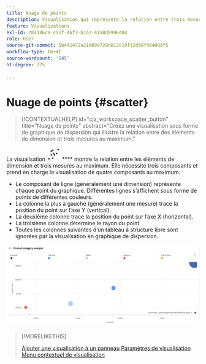 ```yaml
---
title: Nuage de points
description: Visualisation qui représente la relation entre trois mesures au maximum.
feature: Visualizations
exl-id: c01386c9-c51f-46f3-b1a2-41a8d8996d04
role: User
source-git-commit: 5b441472a21db99728d012c19f12d98f984086f5
workflow-type: tm+mt
source-wordcount: '145'
ht-degree: 77%

---
```


# Nuage de points {#scatter}

<!-- markdownlint-disable MD034 -->

>[!CONTEXTUALHELP]
>id="cja_workspace_scatter_button"
>title="Nuage de points"
>abstract="Créez une visualisation sous forme de graphique de dispersion qui illustre la relation entre des éléments de dimension et trois mesures au maximum."

<!-- markdownlint-enable MD034 -->


La visualisation ![GraphScatter](/help/assets/icons/GraphScatter.svg) **** montre la relation entre les éléments de dimension et trois mesures au maximum. Elle nécessite trois composants et prend en charge la visualisation de quatre composants au maximum.

* Le composant de ligne (généralement une dimension) représente chaque point du graphique. Différentes lignes s’affichent sous forme de points de différentes couleurs.
* La colonne la plus à gauche (généralement une mesure) trace la position du point sur l’axe Y (vertical).
* La deuxième colonne trace la position du point sur l’axe X (horizontal).
* La troisième colonne détermine le rayon du point.
* Toutes les colonnes suivantes d’un tableau à structure libre sont ignorées par la visualisation en graphique de dispersion.

![Exemple de graphique de dispersion présentant plusieurs éléments de dimension ](assets/scatter.png)

>[!MORELIKETHIS]
>
>[Ajouter une visualisation à un panneau](/help/analysis-workspace/visualizations/freeform-analysis-visualizations.md#add-visualizations-to-a-panel)
>[Paramètres de visualisation](/help/analysis-workspace/visualizations/freeform-analysis-visualizations.md#settings)
>[Menu contextuel de visualisation](/help/analysis-workspace/visualizations/freeform-analysis-visualizations.md#context-menu)
>
